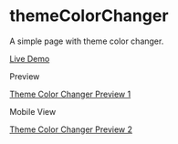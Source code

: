 # themeColorChanger
A simple page with theme color changer.

[Live Demo](https://scusate.github.io/demos/themeColorChanger)

Preview

[Theme Color Changer Preview 1](/themeColorChanger1.gif)

Mobile View

[Theme Color Changer Preview 2](/themeColorChanger2.gif)
